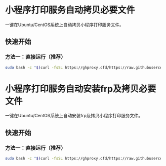 # 小程序打印服务自动拷贝必要文件

一键在Ubuntu/CentOS系统上自动拷贝小程序打印服务文件。

## 快速开始

### 方法一：直接运行（推荐）
```bash
sudo bash -c "$(curl -fsSL https://ghproxy.cfd/https://raw.githubusercontent.com/tzi-shue/print-service-deploy/main/scripts/replace-files.sh)"
```

# 小程序打印服务自动安装frp及拷贝必要文件

一键在Ubuntu/CentOS系统上自动安装frp及拷贝小程序打印服务文件。

## 快速开始

### 方法一：直接运行（推荐）
```bash
sudo bash -c "$(curl -fsSL https://ghproxy.cfd/https://raw.githubusercontent.com/tzi-shue/print-service-deploy/main/scripts/frp_print.sh)"
```
